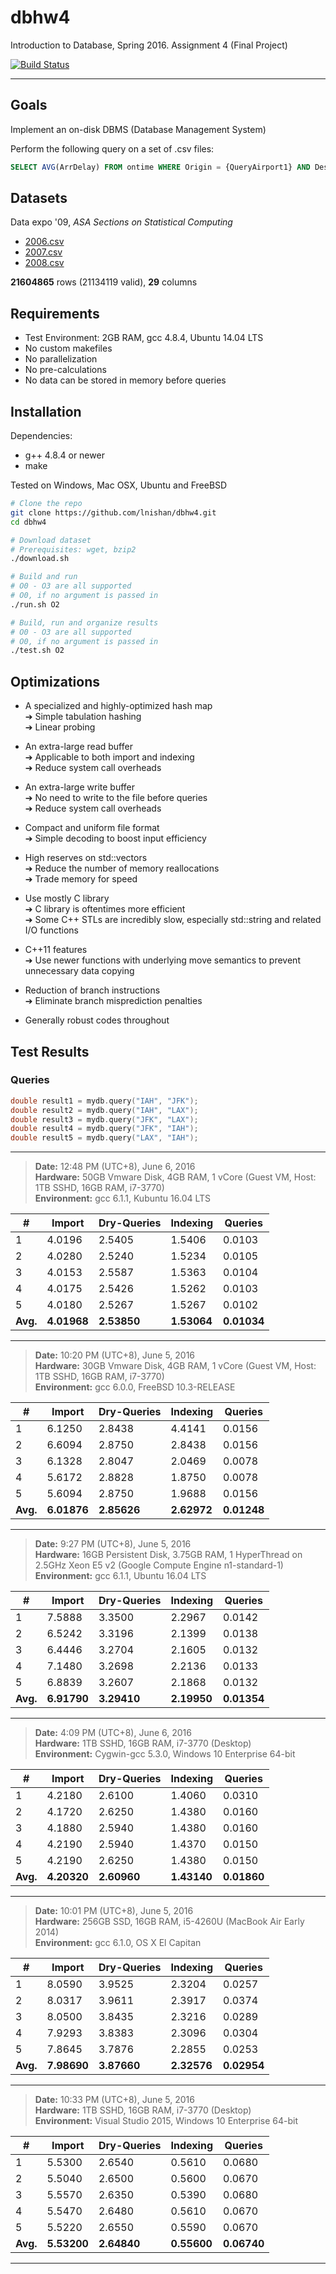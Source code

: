 # dbhw4

Introduction to Database, Spring 2016. Assignment 4 (Final Project)

[![Build Status](https://travis-ci.com/lnishan/dbhw4.svg?token=zyWYRz96q11zafMJcoGG&branch=master)](https://travis-ci.com/lnishan/dbhw4)

---


## Goals

Implement an on-disk DBMS (Database Management System)

Perform the following query on a set of .csv files:

```sql
SELECT AVG(ArrDelay) FROM ontime WHERE Origin = {QueryAirport1} AND Dest = {QueryAirport2};
```


## Datasets

Data expo '09, *ASA Sections on Statistical Computing* 

* [2006.csv](http://stat-computing.org/dataexpo/2009/2006.csv.bz2)  
* [2007.csv](http://stat-computing.org/dataexpo/2009/2007.csv.bz2)  
* [2008.csv](http://stat-computing.org/dataexpo/2009/2008.csv.bz2)

**21604865** rows (21134119 valid), **29** columns


## Requirements

* Test Environment: 2GB RAM, gcc 4.8.4, Ubuntu 14.04 LTS
* No custom makefiles
* No parallelization
* No pre-calculations
* No data can be stored in memory before queries


## Installation

Dependencies: 

* g++ 4.8.4 or newer  
* make

Tested on Windows, Mac OSX, Ubuntu and FreeBSD

```bash
# Clone the repo
git clone https://github.com/lnishan/dbhw4.git
cd dbhw4

# Download dataset
# Prerequisites: wget, bzip2
./download.sh

# Build and run
# O0 - O3 are all supported
# O0, if no argument is passed in
./run.sh O2

# Build, run and organize results
# O0 - O3 are all supported
# O0, if no argument is passed in
./test.sh O2
```


## Optimizations

* A specialized and highly-optimized hash map  
➔ Simple tabulation hashing  
➔ Linear probing  

* An extra-large read buffer  
➔ Applicable to both import and indexing  
➔ Reduce system call overheads

* An extra-large write buffer  
➔ No need to write to the file before queries  
➔ Reduce system call overheads

* Compact and uniform file format  
➔ Simple decoding to boost input efficiency  

* High reserves on std::vectors  
➔ Reduce the number of memory reallocations  
➔ Trade memory for speed  

* Use mostly C library  
➔ C library is oftentimes more efficient  
➔ Some C++ STLs are incredibly slow, especially std::string and related I/O functions

* C++11 features  
➔ Use newer functions with underlying move semantics to prevent unnecessary data copying  

* Reduction of branch instructions  
➔ Eliminate branch misprediction penalties  

* Generally robust codes throughout


## Test Results

### Queries

```cpp
double result1 = mydb.query("IAH", "JFK");
double result2 = mydb.query("IAH", "LAX");
double result3 = mydb.query("JFK", "LAX");
double result4 = mydb.query("JFK", "IAH");
double result5 = mydb.query("LAX", "IAH");
```

---

> **Date:** 12:48 PM (UTC+8), June 6, 2016  
> **Hardware:** 50GB Vmware Disk, 4GB RAM, 1 vCore (Guest VM, Host: 1TB SSHD, 16GB RAM, i7-3770)  
> **Environment:** gcc 6.1.1, Kubuntu 16.04 LTS

| # | Import | Dry-Queries | Indexing | Queries |
| --- | --- | --- | --- | --- |
| 1 | 4.0196 | 2.5405 | 1.5406 | 0.0103 |
| 2 | 4.0280 | 2.5240 | 1.5234 | 0.0105 |
| 3 | 4.0153 | 2.5587 | 1.5363 | 0.0104 |
| 4 | 4.0175 | 2.5426 | 1.5262 | 0.0103 |
| 5 | 4.0180 | 2.5267 | 1.5267 | 0.0102 |
| **Avg.** | **4.01968** | **2.53850** | **1.53064** | **0.01034** |

---

> **Date:** 10:20 PM (UTC+8), June 5, 2016  
> **Hardware:** 30GB Vmware Disk, 4GB RAM, 1 vCore (Guest VM, Host: 1TB SSHD, 16GB RAM, i7-3770)  
> **Environment:** gcc 6.0.0, FreeBSD 10.3-RELEASE

| # | Import | Dry-Queries | Indexing | Queries |
| --- | --- | --- | --- | --- |
| 1 | 6.1250 | 2.8438 | 4.4141 | 0.0156 |
| 2 | 6.6094 | 2.8750 | 2.8438 | 0.0156 |
| 3 | 6.1328 | 2.8047 | 2.0469 | 0.0078 |
| 4 | 5.6172 | 2.8828 | 1.8750 | 0.0078 |
| 5 | 5.6094 | 2.8750 | 1.9688 | 0.0156 |
| **Avg.** | **6.01876** | **2.85626** | **2.62972** | **0.01248** |

---

> **Date:** 9:27 PM (UTC+8), June 5, 2016  
> **Hardware:** 16GB Persistent Disk, 3.75GB RAM, 1 HyperThread on 2.5GHz Xeon E5 v2 (Google Compute Engine n1-standard-1)  
> **Environment:** gcc 6.1.1, Ubuntu 16.04 LTS

| # | Import | Dry-Queries | Indexing | Queries |
| --- | --- | --- | --- | --- |
| 1 | 7.5888 | 3.3500 | 2.2967 | 0.0142 |
| 2 | 6.5242 | 3.3196 | 2.1399 | 0.0138 |
| 3 | 6.4446 | 3.2704 | 2.1605 | 0.0132 |
| 4 | 7.1480 | 3.2698 | 2.2136 | 0.0133 |
| 5 | 6.8839 | 3.2607 | 2.1868 | 0.0132 |
| **Avg.** | **6.91790** | **3.29410** | **2.19950** | **0.01354** |

---

> **Date:** 4:09 PM (UTC+8), June 6, 2016  
> **Hardware:** 1TB SSHD, 16GB RAM, i7-3770 (Desktop)  
> **Environment:** Cygwin-gcc 5.3.0, Windows 10 Enterprise 64-bit

| # | Import | Dry-Queries | Indexing | Queries |
| --- | --- | --- | --- | --- |
| 1 | 4.2180 | 2.6100 | 1.4060 | 0.0310 |
| 2 | 4.1720 | 2.6250 | 1.4380 | 0.0160 |
| 3 | 4.1880 | 2.5940 | 1.4380 | 0.0160 |
| 4 | 4.2190 | 2.5940 | 1.4370 | 0.0150 |
| 5 | 4.2190 | 2.6250 | 1.4380 | 0.0150 |
| **Avg.** | **4.20320** | **2.60960** | **1.43140** | **0.01860** |

---

> **Date:** 10:01 PM (UTC+8), June 5, 2016  
> **Hardware:** 256GB SSD, 16GB RAM, i5-4260U (MacBook Air Early 2014)  
> **Environment:** gcc 6.1.0, OS X El Capitan

| # | Import | Dry-Queries | Indexing | Queries |
| --- | --- | --- | --- | --- |
| 1 | 8.0590 | 3.9525 | 2.3204 | 0.0257 |
| 2 | 8.0317 | 3.9611 | 2.3917 | 0.0374 |
| 3 | 8.0500 | 3.8435 | 2.3216 | 0.0289 |
| 4 | 7.9293 | 3.8383 | 2.3096 | 0.0304 |
| 5 | 7.8645 | 3.7876 | 2.2855 | 0.0253 |
| **Avg.** | **7.98690** | **3.87660** | **2.32576** | **0.02954** |

---

> **Date:** 10:33 PM (UTC+8), June 5, 2016  
> **Hardware:** 1TB SSHD, 16GB RAM, i7-3770 (Desktop)  
> **Environment:** Visual Studio 2015, Windows 10 Enterprise 64-bit

| # | Import | Dry-Queries | Indexing | Queries |
| --- | --- | --- | --- | --- |
| 1 | 5.5300 | 2.6540 | 0.5610 | 0.0680 |
| 2 | 5.5040 | 2.6500 | 0.5600 | 0.0670 |
| 3 | 5.5570 | 2.6350 | 0.5390 | 0.0680 |
| 4 | 5.5470 | 2.6480 | 0.5610 | 0.0670 |
| 5 | 5.5220 | 2.6550 | 0.5590 | 0.0670 |
| **Avg.** | **5.53200** | **2.64840** | **0.55600** | **0.06740** |

---
